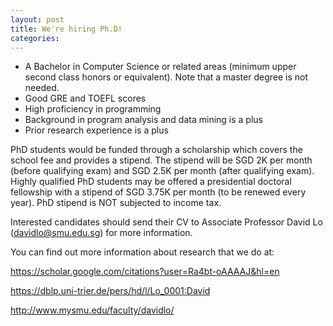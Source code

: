 ```yaml
---
layout: post
title: We're hiring Ph.D!
categories: 
---
```


- A Bachelor in Computer Science or related areas (minimum upper second class honors or equivalent). Note that a master degree is not needed.
- Good GRE and TOEFL scores
- High proficiency in programming
- Background in program analysis and data mining is a plus
- Prior research experience is a plus

PhD students would be funded through a scholarship which covers the school fee and provides a stipend. The stipend will be SGD 2K per month (before qualifying exam) and SGD 2.5K per month (after qualifying exam). Highly qualified PhD students may be offered a presidential doctoral fellowship with a stipend of SGD 3.75K per month (to be renewed every year). PhD stipend is NOT subjected to income tax.

Interested candidates should send their CV to Associate Professor David Lo (davidlo@smu.edu.sg) for more information.

You can find out more information about research that we do at:

https://scholar.google.com/citations?user=Ra4bt-oAAAAJ&hl=en  

https://dblp.uni-trier.de/pers/hd/l/Lo_0001:David  

http://www.mysmu.edu/faculty/davidlo/  
